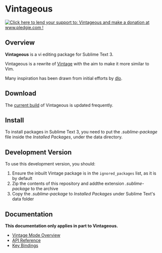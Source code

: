 Vintageous
==========

<a href='http://www.pledgie.com/campaigns/19122'><img alt='Click here to lend your support to: Vintageous and make a donation at www.pledgie.com !' src='http://www.pledgie.com/campaigns/19122.png?skin_name=chrome' border='0' /></a>


Overview
--------

**Vintageous** is a vi editing package for Sublime Text 3.

Vintageous is a rewrite of [Vintage](http://www.sublimetext.com/docs/2/vintage.html) with the aim to make it more similar to Vim.

Many inspiration has been drawn from initial efforts by [dlo](https://github.com/dlo).

Download
--------

The [current build](https://bitbucket.org/guillermooo/vintageous/downloads/Vintageous.sublime-package) of Vintageous is updated frequently.


Install
-------

To install packages in Sublime Text 3, you need to put the *.sublime-package* file inside
the *Installed Packages*, under the data directory.


Development Version
-------------------

To use this development version, you should:

1. Ensure the inbuilt Vintage package is in the ``ignored_packages`` list, as it is by default
2. Zip the contents of this repository and addthe extension *.sublime-package* to the archive
3. Copy the *.sublime-package* to *Installed Packages* under Sublime Text's data folder


Documentation
-------------

**This documentation only applies in part to Vintageous.**

* [Vintage Mode Overview](http://www.sublimetext.com/docs/2/vintage.html)
* [API Reference](http://www.sublimetext.com/docs/2/api_reference.html)
* [Key Bindings](http://sublimetext.info/docs/en/customization/key_bindings.html)
